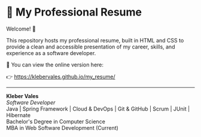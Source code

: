 # 💼 My Professional Resume

Welcome! 👋

This repository hosts my professional resume, built in HTML and CSS to provide a clean and accessible presentation of my career, skills, and experience as a software developer.

📄 You can view the online version here:


👉 https://klebervales.github.io/my_resume/





---

**Kleber Vales**  
*Software Developer*  
Java | Spring Framework | Cloud & DevOps | Git & GitHub | Scrum | JUnit | Hibernate  
Bachelor's Degree in Computer Science  
MBA in Web Software Development (Current)





 




